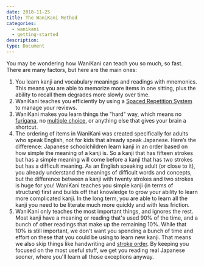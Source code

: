 ```yaml
---
date: 2018-11-25
title: The WaniKani Method
categories:
  - wanikani
  - getting-started
description:
type: Document
---
```

You may be wondering how WaniKani can teach you so much, so fast. There are many factors, but here are the main ones:

1. You learn kanji and vocabulary meanings and readings with mnemonics. This means you are able to memorize more items in one sitting, plus the ability to recall them degrades more slowly over time.
2. WaniKani teaches you efficiently by using a [Spaced Repetition System](x) to manage your reviews.
3. WaniKani makes you learn things the "hard" way, which means no [furigana](x), no [multiple choice](x), or anything else that gives your brain a shortcut.
4. The ordering of items in WaniKani was created specifically for adults who speak English, not for kids that already speak Japanese. Here’s the difference: Japanese schoolchildren learn kanji in an order based on how simple the meaning of a kanji is. So a kanji that has fifteen strokes but has a simple meaning will come before a kanji that has two strokes but has a difficult meaning. As an English speaking adult (or close to it), you already understand the meanings of difficult words and concepts, but the difference between a kanji with twenty strokes and two strokes is huge for you! WaniKani teaches you simple kanji (in terms of structure) first and builds off that knowledge to grow your ability to learn more complicated kanji. In the long term, you are able to learn all the kanji you need to be literate much more quickly and with less friction.
5. WaniKani only teaches the most important things, and ignores the rest. Most kanji have a meaning or reading that's used 90% of the time, and a bunch of other readings that make up the remaining 10%. While that 10% is still important, we don't want you spending a bunch of time and effort on these that you could be using to learn new kanji. That means we also skip things like handwriting and [stroke order](x). By keeping you focused on the most useful stuff, we get you reading real Japanese sooner, where you'll learn all those exceptions anyway.
